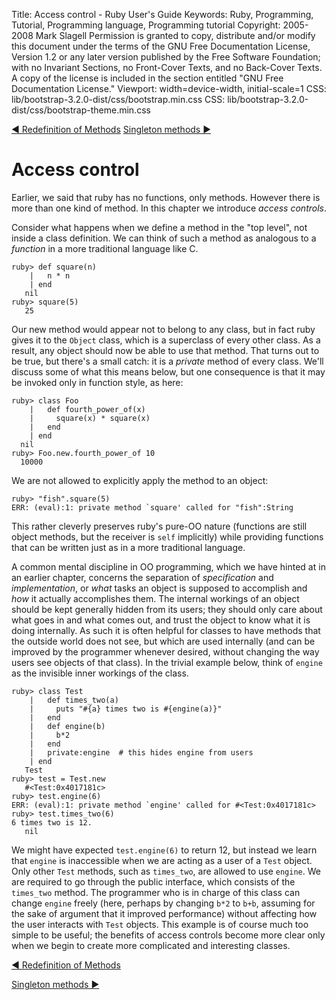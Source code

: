 Title: Access control - Ruby User's Guide
Keywords: Ruby, Programming, Tutorial, Programming language, Programming tutorial
Copyright: 2005-2008 Mark Slagell
           Permission is granted to copy, distribute and/or modify this document under the terms of the GNU Free Documentation License, Version 1.2 or any later version published by the Free Software Foundation; with no Invariant Sections, no Front-Cover Texts, and no Back-Cover Texts.
           A copy of the license is included in the section entitled "GNU Free Documentation License."
Viewport: width=device-width, initial-scale=1
CSS: lib/bootstrap-3.2.0-dist/css/bootstrap.min.css
CSS: lib/bootstrap-3.2.0-dist/css/bootstrap-theme.min.css

<div class="container">
<!-- Previous page -->
<a href="redefinemethods.html" class="btn btn-default">&#9668; Redefinition of Methods</a>
<!-- Next page -->
<a href="singletonmethods.html" class="btn btn-default">Singleton methods &#9658;</a>

Access control
==============

Earlier, we said that ruby has no functions, only methods.
However there is more than one kind of method.  In this chapter
we introduce *access controls*.

Consider what happens when we define a method in the "top level",
not inside a class definition.  We can think of such a method as
analogous to a *function* in a more traditional language like C.

    ruby> def square(n)
        |   n * n
        | end
       nil
    ruby> square(5)
       25

Our new method would appear not to belong to any class, but in fact
ruby gives it to the `Object` class, which is a superclass
of every other class.  As a result, any object should now be able
to use that method.  That turns out to be true, but there's a
small catch: it is a *private* method of every class.
We'll discuss some of what this means below, but one consequence is
that it may be invoked only in function style, as here:

    ruby> class Foo
        |   def fourth_power_of(x)
        |     square(x) * square(x)
        |   end
        | end
      nil
    ruby> Foo.new.fourth_power_of 10
      10000

We are not allowed to explicitly apply the method to an object:

    ruby> "fish".square(5)
    ERR: (eval):1: private method `square' called for "fish":String

This rather cleverly preserves ruby's pure-OO nature (functions are
still object methods, but the receiver is `self`
implicitly) while providing functions that can be written just as in a
more traditional language.

A common mental discipline in OO programming, which we have hinted
at in an earlier chapter, concerns the separation of
*specification* and *implementation*, or *what* tasks an
object is supposed to accomplish and *how* it actually
accomplishes them.  The internal workings of an object should be
kept generally hidden from its users; they should only care about what
goes in and what comes out, and trust the object to know what it is
doing internally.  As such it is often helpful for classes to
have methods that the outside world does not see, but which are used
internally (and can be improved by the programmer whenever desired,
without changing the way users see objects of that class).  In
the trivial example below, think of `engine` as the invisible
inner workings of the class.

    ruby> class Test
        |   def times_two(a)
        |     puts "#{a} times two is #{engine(a)}"
        |   end
        |   def engine(b)
        |     b*2
        |   end
        |   private:engine  # this hides engine from users
        | end
       Test
    ruby> test = Test.new
       #<Test:0x4017181c>
    ruby> test.engine(6)
    ERR: (eval):1: private method `engine' called for #<Test:0x4017181c>
    ruby> test.times_two(6)
    6 times two is 12.
       nil

We might have expected `test.engine(6)` to return 12, but
instead we learn that `engine` is inaccessible when we
are acting as a user of a `Test` object.  Only other
`Test` methods, such as `times_two`, are allowed to
use `engine`.  We are required to go through the
public interface, which consists of the `times_two`
method.  The programmer who is in charge of this class can change
`engine` freely (here, perhaps by changing `b*2`
to `b+b`, assuming for the sake of argument that it improved
performance) without affecting how the user interacts with
`Test` objects.  This example is of course much too simple
to be useful; the benefits of access controls become more clear only
when we begin to create more complicated and interesting classes.

<!-- Previous page -->
<a href="redefinemethods.html" class="btn btn-default">&#9668; Redefinition of Methods</a>
<!-- Next page -->
<a href="singletonmethods.html" class="btn btn-default">Singleton methods &#9658;</a>
</div>
<script src="lib/jquery-1.11.1.min.js"></script>
<script src="lib/bootstrap-3.2.0-dist/js/bootstrap.min.js"></script>
